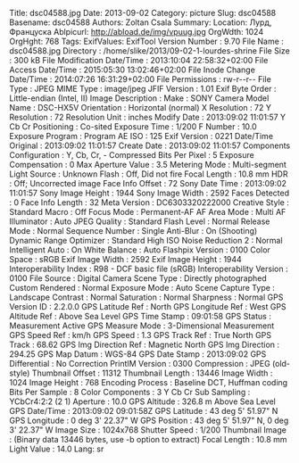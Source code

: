 Title: dsc04588.jpg
Date: 2013-09-02
Category: picture
Slug: dsc04588
Basename: dsc04588
Authors: Zoltan Csala
Summary:
Location: Лурд, Француска
Ablpicurl: http://abload.de/img/vpuug.jpg
OrgWdth: 1024
OrgHght: 768
Tags:
ExifValues: ExifTool Version Number : 9.70
            File Name : dsc04588.jpg
            Directory : /home/slike/2013/09-02-1-lourdes-shrine
            File Size : 300 kB
            File Modification Date/Time : 2013:10:04 22:58:32+02:00
            File Access Date/Time : 2015:05:30 13:02:46+02:00
            File Inode Change Date/Time : 2014:07:26 16:31:29+02:00
            File Permissions : rw-r--r--
            File Type : JPEG
            MIME Type : image/jpeg
            JFIF Version : 1.01
            Exif Byte Order : Little-endian (Intel, II)
            Image Description :
            Make : SONY
            Camera Model Name : DSC-HX5V
            Orientation : Horizontal (normal)
            X Resolution : 72
            Y Resolution : 72
            Resolution Unit : inches
            Modify Date : 2013:09:02 11:01:57
            Y Cb Cr Positioning : Co-sited
            Exposure Time : 1/200
            F Number : 10.0
            Exposure Program : Program AE
            ISO : 125
            Exif Version : 0221
            Date/Time Original : 2013:09:02 11:01:57
            Create Date : 2013:09:02 11:01:57
            Components Configuration : Y, Cb, Cr, -
            Compressed Bits Per Pixel : 5
            Exposure Compensation : 0
            Max Aperture Value : 3.5
            Metering Mode : Multi-segment
            Light Source : Unknown
            Flash : Off, Did not fire
            Focal Length : 10.8 mm
            HDR : Off; Uncorrected image
            Face Info Offset : 72
            Sony Date Time : 2013:09:02 11:01:57
            Sony Image Height : 1944
            Sony Image Width : 2592
            Faces Detected : 0
            Face Info Length : 32
            Meta Version : DC6303320222000
            Creative Style : Standard
            Macro : Off
            Focus Mode : Permanent-AF
            AF Area Mode : Multi
            AF Illuminator : Auto
            JPEG Quality : Standard
            Flash Level : Normal
            Release Mode : Normal
            Sequence Number : Single
            Anti-Blur : On (Shooting)
            Dynamic Range Optimizer : Standard
            High ISO Noise Reduction 2 : Normal
            Intelligent Auto : On
            White Balance : Auto
            Flashpix Version : 0100
            Color Space : sRGB
            Exif Image Width : 2592
            Exif Image Height : 1944
            Interoperability Index : R98 - DCF basic file (sRGB)
            Interoperability Version : 0100
            File Source : Digital Camera
            Scene Type : Directly photographed
            Custom Rendered : Normal
            Exposure Mode : Auto
            Scene Capture Type : Landscape
            Contrast : Normal
            Saturation : Normal
            Sharpness : Normal
            GPS Version ID : 2.2.0.0
            GPS Latitude Ref : North
            GPS Longitude Ref : West
            GPS Altitude Ref : Above Sea Level
            GPS Time Stamp : 09:01:58
            GPS Status : Measurement Active
            GPS Measure Mode : 3-Dimensional Measurement
            GPS Speed Ref : km/h
            GPS Speed : 1.3
            GPS Track Ref : True North
            GPS Track : 68.62
            GPS Img Direction Ref : Magnetic North
            GPS Img Direction : 294.25
            GPS Map Datum : WGS-84
            GPS Date Stamp : 2013:09:02
            GPS Differential : No Correction
            PrintIM Version : 0300
            Compression : JPEG (old-style)
            Thumbnail Offset : 11312
            Thumbnail Length : 13446
            Image Width : 1024
            Image Height : 768
            Encoding Process : Baseline DCT, Huffman coding
            Bits Per Sample : 8
            Color Components : 3
            Y Cb Cr Sub Sampling : YCbCr4:2:2 (2 1)
            Aperture : 10.0
            GPS Altitude : 326.8 m Above Sea Level
            GPS Date/Time : 2013:09:02 09:01:58Z
            GPS Latitude : 43 deg 5' 51.97" N
            GPS Longitude : 0 deg 3' 22.37" W
            GPS Position : 43 deg 5' 51.97" N, 0 deg 3' 22.37" W
            Image Size : 1024x768
            Shutter Speed : 1/200
            Thumbnail Image : (Binary data 13446 bytes, use -b option to extract)
            Focal Length : 10.8 mm
            Light Value : 14.0
Lang: sr

